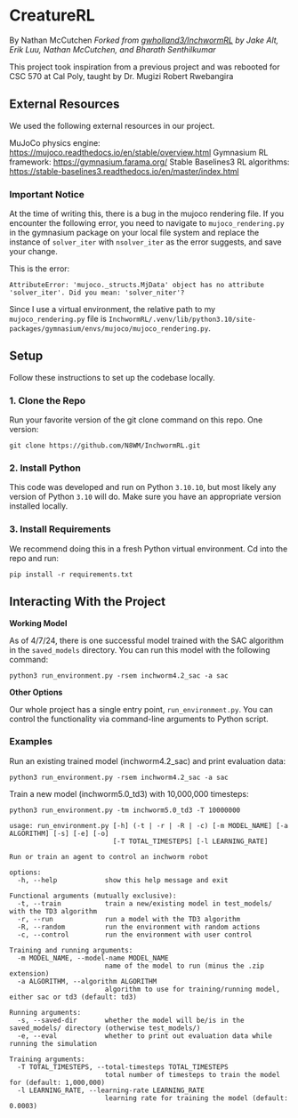 # CreatureRL

By Nathan McCutchen
_Forked from [gwholland3/InchwormRL](https://github.com/gwholland3/InchwormRL) by Jake Alt, Erik Luu, Nathan McCutchen, and Bharath Senthilkumar_


This project took inspiration from a previous project and was rebooted for CSC 570 at Cal Poly, taught by Dr. Mugizi Robert Rwebangira

<!-- <img src="./assets/inchworm.gif" alt="Inchworm" style="width: 90%;"> -->

## External Resources

We used the following external resources in our project.

MuJoCo physics engine: https://mujoco.readthedocs.io/en/stable/overview.html
Gymnasium RL framework: https://gymnasium.farama.org/
Stable Baselines3 RL algorithms: https://stable-baselines3.readthedocs.io/en/master/index.html

### Important Notice

At the time of writing this, there is a bug in the mujoco rendering file. If you encounter the following error, you need to navigate to `mujoco_rendering.py` in the gymnasium package on your local file system and replace the instance of `solver_iter` with `nsolver_iter` as the error suggests, and save your change.

This is the error:

```
AttributeError: 'mujoco._structs.MjData' object has no attribute 'solver_iter'. Did you mean: 'solver_niter'?
```

Since I use a virtual environment, the relative path to my `mujoco_rendering.py` file is `InchwormRL/.venv/lib/python3.10/site-packages/gymnasium/envs/mujoco/mujoco_rendering.py`.

## Setup

Follow these instructions to set up the codebase locally.

### 1. Clone the Repo

Run your favorite version of the git clone command on this repo. One version:

`git clone https://github.com/N8WM/InchwormRL.git`

### 2. Install Python

This code was developed and run on Python `3.10.10`, but most likely any version of Python `3.10` will do. Make sure you have an appropriate version installed locally.

### 3. Install Requirements

We recommend doing this in a fresh Python virtual environment. Cd into the repo and run:

`pip install -r requirements.txt`

## Interacting With the Project

**Working Model**

As of 4/7/24, there is one successful model trained with the SAC algorithm in the `saved_models` directory. You can run this model with the following command:

`python3 run_environment.py -rsem inchworm4.2_sac -a sac`

**Other Options**

Our whole project has a single entry point, `run_environment.py`. You can control the functionality via command-line arguments to Python script.

### Examples

Run an existing trained model (inchworm4.2_sac) and print evaluation data:

`python3 run_environment.py -rsem inchworm4.2_sac -a sac`

Train a new model (inchworm5.0_td3) with 10,000,000 timesteps:

`python3 run_environment.py -tm inchworm5.0_td3 -T 10000000`

```
usage: run_environment.py [-h] (-t | -r | -R | -c) [-m MODEL_NAME] [-a ALGORITHM] [-s] [-e] [-o]
                          [-T TOTAL_TIMESTEPS] [-l LEARNING_RATE]

Run or train an agent to control an inchworm robot

options:
  -h, --help            show this help message and exit

Functional arguments (mutually exclusive):
  -t, --train           train a new/existing model in test_models/ with the TD3 algorithm
  -r, --run             run a model with the TD3 algorithm
  -R, --random          run the environment with random actions
  -c, --control         run the environment with user control

Training and running arguments:
  -m MODEL_NAME, --model-name MODEL_NAME
                        name of the model to run (minus the .zip extension)
  -a ALGORITHM, --algorithm ALGORITHM
                        algorithm to use for training/running model, either sac or td3 (default: td3)

Running arguments:
  -s, --saved-dir       whether the model will be/is in the saved_models/ directory (otherwise test_models/)
  -e, --eval            whether to print out evaluation data while running the simulation

Training arguments:
  -T TOTAL_TIMESTEPS, --total-timesteps TOTAL_TIMESTEPS
                        total number of timesteps to train the model for (default: 1,000,000)
  -l LEARNING_RATE, --learning-rate LEARNING_RATE
                        learning rate for training the model (default: 0.0003)
```
